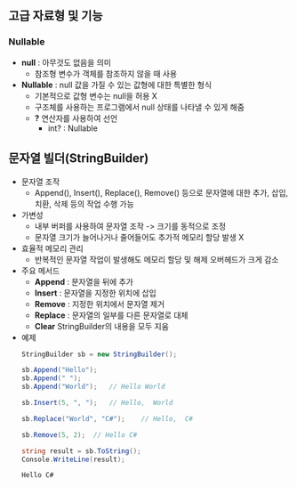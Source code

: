 ## 고급 자료형 및 기능
### Nullable
- __null__ : 아무것도 없음을 의미 
  - 참조형 변수가 객체를 참조하지 않을 때 사용
- __Nullable__ : null 값을 가질 수 있는 값형에 대한 특별한 형식
  - 기본적으로 값형 변수는 null을 허용 X
  - 구조체를 사용하는 프로그램에서 null 상태를 나타낼 수 있게 해줌
  - __?__ 연산자를 사용하여 선언
    - int? : Nullable<int>

## 문자열 빌더(StringBuilder)
- 문자열 조작
  - Append(), Insert(), Replace(), Remove() 등으로 문자열에 대한 추가, 삽입, 치환, 삭제 등의 작업 수행 가능
- 가변성
  - 내부 버퍼를 사용하여 문자열 조작 -> 크기를 동적으로 조정
  - 문자열 크기가 늘어나거나 줄어들어도 추가적 메모리 할당 발생 X
- 효율적 메모리 관리
  - 반복적인 문자열 작업이 발생해도 메모리 할당 및 해제 오버헤드가 크게 감소
- 주요 메서드
  - __Append__ : 문자열을 뒤에 추가
  - __Insert__ : 문자열을 지정한 위치에 삽입
  - __Remove__ : 지정한 위치에서 문자열 제거
  - __Replace__ : 문자열의 일부를 다른 문자열로 대체
  - __Clear__ StringBuilder의 내용을 모두 지움
- 예제
  ```cs
  StringBuilder sb = new StringBuilder();
  
  sb.Append("Hello");
  sb.Append(" ");
  sb.Append("World");	// Hello World
  
  sb.Insert(5, ", ");	// Hello,  World
  
  sb.Replace("World", "C#");	// Hello,  C#
  
  sb.Remove(5, 2);	// Hello C#
  
  string result = sb.ToString();
  Console.WriteLine(result);
  ```
  ```
  Hello C#
  ```